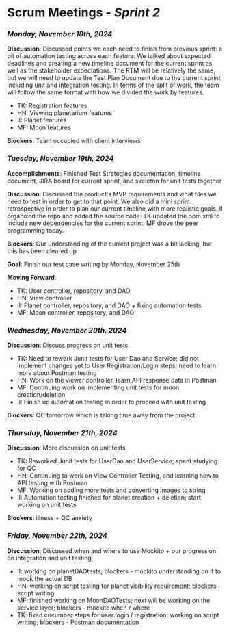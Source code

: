 # Scrum Meetings - *Sprint 2*

### *Monday, November 18th, 2024*

**Discussion**: Discussed points we each need to finish from previous sprint: a bit of automation testing across each feature.
We talked about expected deadlines and creating a new timeline document for the current sprint as well as the stakeholder expectations.
The RTM will be relatively the same, but we will need to update the Test Plan Document due to the current sprint including
unit and integration testing. In terms of the split of work, the team will follow the same format with how we divided the
work by features.

- TK: Registration features
- HN: Viewing planetarium features
- II: Planet features
- MF: Moon features

**Blockers**: Team occupied with client interviews

### *Tuesday, November 19th, 2024*

**Accomplishments**: Finished Test Strategies documentation, timeline document, JIRA board for current sprint, and skeleton 
for unit tests together

**Discussion**: Discussed the product's MVP requirements and what files we need to test in order to get to that point. We also 
did a mini sprint retrospective in order to plan our current timeline with more realistic goals. II organized the repo 
and added the source code. TK updated the pom.xml to include new dependencies for the current sprint. MF drove the peer programming today.

**Blockers**: Our understanding of the current project was a bit lacking, but this has been cleared up

**Goal**: Finish our test case writing by Monday, November 25th

**Moving Forward**:
- TK: User controller, repository, and DAO
- HN: View controller
- II: Planet controller, repository, and DAO + fixing automation tests
- MF: Moon controller, repository, and DAO

### *Wednesday, November 20th, 2024*
**Discussion**: Discuss progress on unit tests
- TK: Need to rework Junit tests for User Dao and Service; 
did not implement changes yet to User Registration/Login steps; need to learn more about Postman testing
- HN: Work on the viewer controller, learn API response data in Postman
- MF: Continuing work on implementing unit tests for moon creation/deletion
- II: Finish up automation testing in order to proceed with unit testing

**Blockers**: QC tomorrow which is taking time away from the project

### *Thursday, November 21th, 2024*
**Discussion**: More discussion on unit tests
- TK: Reworked Junit tests for UserDao and UserService; spent studying for QC
- HN: Continuing to work on View Controller Testing, and learning how to API testing with Postman
- MF: Working on adding more tests and converting images to string
- II: Automation testing finished for planet creation + deletion; start working on unit tests

**Blockers**: illness + QC anxiety

### *Friday, November 22th, 2024*
**Discussion**: Discussed when and where to use Mockito + our progression on integration and unit testing
- II: working on planetDAOtests; blockers - mockito understanding on if to mock the actual DB
- HN: working on script testing for planet visibility requirement; blockers - script writing
- MF: finished working on MoonDAOTests; next will be working on the service layer; blockers - mockito when / where
- TK: fixed cucumber steps for user login / registration; working on script writing; blockers - Postman documentation
